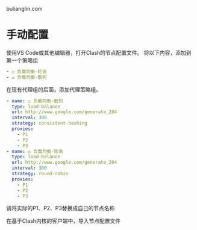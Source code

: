 bulianglin.com

# 手动配置
使用VS Code或其他编辑器，打开Clash的节点配置文件。
将以下内容，添加到第一个策略组
```yaml
- ⚖️ 负载均衡-轮询
- ⚖️ 负载均衡-散列
```
在现有代理组的后面，添加代理策略组。
```yaml
- name: ⚖️ 负载均衡-散列
  type: load-balance
  url: http://www.google.com/generate_204
  interval: 300
  strategy: consistent-hashing
  proxies:
    - P1
    - P2
    - P3
- name: ⚖️ 负载均衡-轮询
  type: load-balance
  url: http://www.google.com/generate_204
  interval: 300
  strategy: round-robin
  proxies:
    - P1
    - P2
    - P3 
```   
请将实际的P1、P2、P3替换成自己的节点名称

在基于Clash内核的客户端中，导入节点配置文件